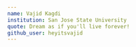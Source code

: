 ```yaml
---
name: Vajid Kagdi
institution: San Jose State University
quote: Dream as if you'll live forever!
github_user: heyitsvajid
---
```

